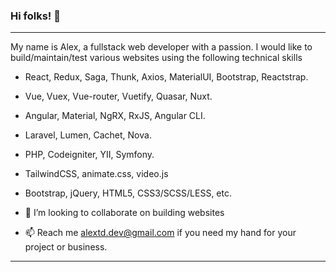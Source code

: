 ### Hi folks! 👋

----
My name is Alex, a fullstack web developer with a passion.
I would like to build/maintain/test various websites using the following technical skills

- React, Redux, Saga, Thunk, Axios, MaterialUI, Bootstrap, Reactstrap.
- Vue, Vuex, Vue-router, Vuetify, Quasar, Nuxt.
- Angular, Material, NgRX, RxJS, Angular CLI.
- Laravel, Lumen, Cachet, Nova.
- PHP, Codeigniter, YII, Symfony.
- TailwindCSS, animate.css, video.js
- Bootstrap, jQuery, HTML5, CSS3/SCSS/LESS, etc.


- 👯 I’m looking to collaborate on building websites
- 📫 Reach me alextd.dev@gmail.com if you need my hand for your project or business.
----
